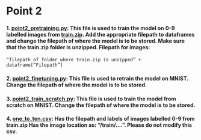 # Point 2

#### 1. [point2_pretraining.py](./point2_pretraining.py): This file is used to train the model on 0-9 labelled images from [train.zip](../train.zip). Add the appropriate filepath to dataframes and change the filepath of where the model is to be stored. Make sure that the train.zip folder is unzipped. Filepath for images:

    “filepath of folder where train.zip is unzipped” + dataframe[“Filepath”]

#### 2. [point2_finetuning.py](./point2_finetuning.py): This file is used to retrain the model on MNIST. Change the filepath of where the model is to be stored.

#### 3. [point2_train_scratch.py](./point2_train_scratch.py): This file is used to train the model from scratch on MNIST. Change the filepath of where the model is to be stored.

#### 4. [one_to_ten.csv](./one_to_ten.csv): Has the filepath and labels of images labelled 0-9 from train.zip Has the image location as: “/train/….”. **Please do not modify this csv.**
